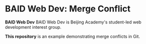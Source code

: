 # BAID Web Dev: Merge Conflict

**BAID Web Dev** BAID Web Dev is Beijing Academy's student-led web development interest group.

**This repository** is an example demonstrating merge conflicts in Git.
